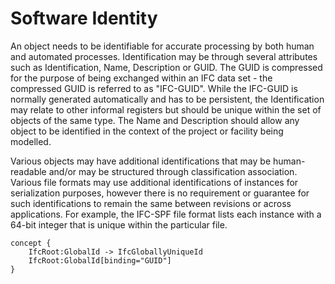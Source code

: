 Software Identity
=================

An object needs to be identifiable for accurate processing by both human and automated processes. Identification may be through several attributes such as Identification, Name, Description or GUID. The GUID is compressed for the purpose of being exchanged within an IFC data set - the compressed GUID is referred to as "IFC-GUID". While the IFC-GUID is normally generated automatically and has to be persistent, the Identification may relate to other informal registers but should be unique within the set of objects of the same type. The Name and Description should allow any object to be identified in the context of the project or facility being modelled.

Various objects may have additional identifications that may be human-readable and/or may be structured through classification association. Various file formats may use additional identifications of instances for serialization purposes, however there is no requirement or guarantee for such identifications to remain the same between revisions or across applications. For example, the IFC-SPF file format lists each instance with a 64-bit integer that is unique within the particular file.

```
concept {
    IfcRoot:GlobalId -> IfcGloballyUniqueId
    IfcRoot:GlobalId[binding="GUID"]
}
```
